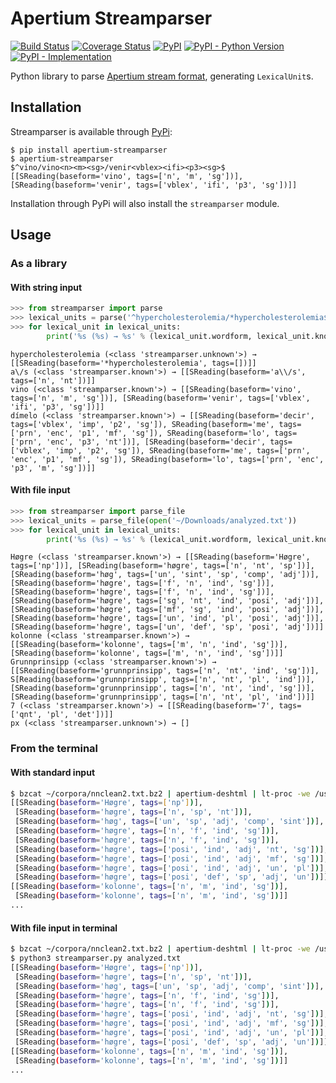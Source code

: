 # Apertium Streamparser

[![Build Status](https://travis-ci.org/apertium/streamparser.svg)](https://travis-ci.org/apertium/streamparser)
[![Coverage Status](https://coveralls.io/repos/github/apertium/streamparser/badge.svg?branch=master)](https://coveralls.io/github/apertium/streamparser?branch=master)
[![PyPI](https://img.shields.io/pypi/v/apertium-streamparser.svg)](https://pypi.org/project/apertium-streamparser/)
[![PyPI - Python Version](https://img.shields.io/pypi/pyversions/apertium-streamparser.svg)]((https://pypi.org/project/apertium-streamparser/))
[![PyPI - Implementation](https://img.shields.io/pypi/implementation/apertium-streamparser.svg)]((https://pypi.org/project/apertium-streamparser/))

Python library to parse [Apertium stream format](http://wiki.apertium.org/wiki/Apertium_stream_format), generating `LexicalUnit`s.

## Installation

Streamparser is available through [PyPi](https://pypi.org/project/apertium-streamparser/):

    $ pip install apertium-streamparser
    $ apertium-streamparser
    $^vino/vino<n><m><sg>/venir<vblex><ifi><p3><sg>$
    [[SReading(baseform='vino', tags=['n', 'm', 'sg'])], [SReading(baseform='venir', tags=['vblex', 'ifi', 'p3', 'sg'])]]

Installation through PyPi will also install the `streamparser` module.

## Usage

### As a library

#### With string input

```python
>>> from streamparser import parse
>>> lexical_units = parse('^hypercholesterolemia/*hypercholesterolemia$\[\]\^\$[^ignoreme/yesreally$]^a\/s/a\/s<n><nt>$^vino/vino<n><m><sg>/venir<vblex><ifi><p3><sg>$.eefe^dímelo/decir<vblex><imp><p2><sg>+me<prn><enc><p1><mf><sg>+lo<prn><enc><p3><nt>/decir<vblex><imp><p2><sg>+me<prn><enc><p1><mf><sg>+lo<prn><enc><p3><m><sg>$')
>>> for lexical_unit in lexical_units:
        print('%s (%s) → %s' % (lexical_unit.wordform, lexical_unit.knownness, lexical_unit.readings))
```

    hypercholesterolemia (<class 'streamparser.unknown'>) → [[SReading(baseform='*hypercholesterolemia', tags=[])]]
    a\/s (<class 'streamparser.known'>) → [[SReading(baseform='a\\/s', tags=['n', 'nt'])]]
    vino (<class 'streamparser.known'>) → [[SReading(baseform='vino', tags=['n', 'm', 'sg'])], [SReading(baseform='venir', tags=['vblex', 'ifi', 'p3', 'sg'])]]
    dímelo (<class 'streamparser.known'>) → [[SReading(baseform='decir', tags=['vblex', 'imp', 'p2', 'sg']), SReading(baseform='me', tags=['prn', 'enc', 'p1', 'mf', 'sg']), SReading(baseform='lo', tags=['prn', 'enc', 'p3', 'nt'])], [SReading(baseform='decir', tags=['vblex', 'imp', 'p2', 'sg']), SReading(baseform='me', tags=['prn', 'enc', 'p1', 'mf', 'sg']), SReading(baseform='lo', tags=['prn', 'enc', 'p3', 'm', 'sg'])]]

#### With file input

```python
>>> from streamparser import parse_file
>>> lexical_units = parse_file(open('~/Downloads/analyzed.txt'))
>>> for lexical_unit in lexical_units:
        print('%s (%s) → %s' % (lexical_unit.wordform, lexical_unit.knownness, lexical_unit.readings))
```

    Høgre (<class 'streamparser.known'>) → [[SReading(baseform='Høgre', tags=['np'])], [SReading(baseform='høgre', tags=['n', 'nt', 'sp'])], [SReading(baseform='høg', tags=['un', 'sint', 'sp', 'comp', 'adj'])], [SReading(baseform='høgre', tags=['f', 'n', 'ind', 'sg'])], [SReading(baseform='høgre', tags=['f', 'n', 'ind', 'sg'])], [SReading(baseform='høgre', tags=['sg', 'nt', 'ind', 'posi', 'adj'])], [SReading(baseform='høgre', tags=['mf', 'sg', 'ind', 'posi', 'adj'])], [SReading(baseform='høgre', tags=['un', 'ind', 'pl', 'posi', 'adj'])], [SReading(baseform='høgre', tags=['un', 'def', 'sp', 'posi', 'adj'])]]
    kolonne (<class 'streamparser.known'>) → [[SReading(baseform='kolonne', tags=['m', 'n', 'ind', 'sg'])], [SReading(baseform='kolonne', tags=['m', 'n', 'ind', 'sg'])]]
    Grunnprinsipp (<class 'streamparser.known'>) → [[SReading(baseform='grunnprinsipp', tags=['n', 'nt', 'ind', 'sg'])], S[Reading(baseform='grunnprinsipp', tags=['n', 'nt', 'pl', 'ind'])], [SReading(baseform='grunnprinsipp', tags=['n', 'nt', 'ind', 'sg'])], [SReading(baseform='grunnprinsipp', tags=['n', 'nt', 'pl', 'ind'])]]
    7 (<class 'streamparser.known'>) → [[SReading(baseform='7', tags=['qnt', 'pl', 'det'])]]
    px (<class 'streamparser.unknown'>) → []

### From the terminal

#### With standard input

```bash
$ bzcat ~/corpora/nnclean2.txt.bz2 | apertium-deshtml | lt-proc -we /usr/share/apertium/apertium-nno/nno.automorf.bin | python3 streamparser.py
[[SReading(baseform='Høgre', tags=['np'])],
 [SReading(baseform='høgre', tags=['n', 'sp', 'nt'])],
 [SReading(baseform='høg', tags=['un', 'sp', 'adj', 'comp', 'sint'])],
 [SReading(baseform='høgre', tags=['n', 'f', 'ind', 'sg'])],
 [SReading(baseform='høgre', tags=['n', 'f', 'ind', 'sg'])],
 [SReading(baseform='høgre', tags=['posi', 'ind', 'adj', 'nt', 'sg'])],
 [SReading(baseform='høgre', tags=['posi', 'ind', 'adj', 'mf', 'sg'])],
 [SReading(baseform='høgre', tags=['posi', 'ind', 'adj', 'un', 'pl'])],
 [SReading(baseform='høgre', tags=['posi', 'def', 'sp', 'adj', 'un'])]]
[[SReading(baseform='kolonne', tags=['n', 'm', 'ind', 'sg'])],
 [SReading(baseform='kolonne', tags=['n', 'm', 'ind', 'sg'])]]
...
```

#### With file input in terminal

```bash
$ bzcat ~/corpora/nnclean2.txt.bz2 | apertium-deshtml | lt-proc -we /usr/share/apertium/apertium-nno/nno.automorf.bin > analyzed.txt
$ python3 streamparser.py analyzed.txt
[[SReading(baseform='Høgre', tags=['np'])],
 [SReading(baseform='høgre', tags=['n', 'sp', 'nt'])],
 [SReading(baseform='høg', tags=['un', 'sp', 'adj', 'comp', 'sint'])],
 [SReading(baseform='høgre', tags=['n', 'f', 'ind', 'sg'])],
 [SReading(baseform='høgre', tags=['n', 'f', 'ind', 'sg'])],
 [SReading(baseform='høgre', tags=['posi', 'ind', 'adj', 'nt', 'sg'])],
 [SReading(baseform='høgre', tags=['posi', 'ind', 'adj', 'mf', 'sg'])],
 [SReading(baseform='høgre', tags=['posi', 'ind', 'adj', 'un', 'pl'])],
 [SReading(baseform='høgre', tags=['posi', 'def', 'sp', 'adj', 'un'])]]
[[SReading(baseform='kolonne', tags=['n', 'm', 'ind', 'sg'])],
 [SReading(baseform='kolonne', tags=['n', 'm', 'ind', 'sg'])]]
...
```
